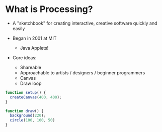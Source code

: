 # What is Processing?

- A "sketchbook" for creating interactive, creative software quickly and easily
- Began in 2001 at MIT
  - Java Applets!

- Core ideas:
  - Shareable
  - Approachable to artists / designers / beginner programmers
  - Canvas
  - Draw loop

```javascript
function setup() {
  createCanvas(400, 400);
}

function draw() {
  background(220);
  circle(100, 100, 50)
}
```
